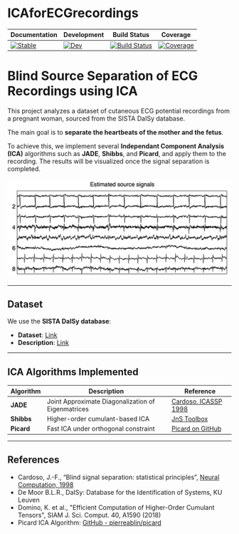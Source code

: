 # ICAforECGrecordings

| Documentation | Development | Build Status | Coverage |
|---------------|-------------|---------------|----------|
| [![Stable](https://img.shields.io/badge/docs-stable-blue.svg)](https://Tim-Mueller-Bagehl.github.io/ICAforECGrecordings.jl/stable/) | [![Dev](https://img.shields.io/badge/docs-dev-blue.svg)](https://Tim-Mueller-Bagehl.github.io/ICAforECGrecordings/dev/) | [![Build Status](https://github.com/Tim-Mueller-Bagehl/ICAforECGrecordings.jl/actions/workflows/CI.yml/badge.svg?branch=main)](https://github.com/Tim-Mueller-Bagehl/ICAforECGrecordings.jl/actions/workflows/CI.yml?query=branch%3Amain) | [![Coverage](https://codecov.io/gh/Tim-Mueller-Bagehl/ICAforECGrecordings/branch/main/graph/badge.svg)](https://codecov.io/gh/Tim-Mueller-Bagehl/ICAforECGrecordings) |


# Blind Source Separation of ECG Recordings using ICA

This project analyzes a dataset of cutaneous ECG potential recordings from a pregnant woman, sourced from the SISTA DaISy database.

The main goal is to **separate the heartbeats of the mother and the fetus**. 

To achieve this, we implement several **Independant Component Analysis (ICA)** algorithms such as **JADE**, **Shibbs**, and **Picard**, and apply them to the recording. The results will be visualized once the signal separation is completed.

![estimated source signals](docs/src/assets/estimated_source_signals.png)

---

## Dataset

We use the **SISTA DaISy database**:

- **Dataset**: [Link](https://ftp.esat.kuleuven.be/pub/SISTA/data/biomedical/foetal_ecg.dat.gz)
- **Description**: [Link](https://ftp.esat.kuleuven.be/pub/SISTA/data/biomedical/foetal_ecg.txt)

---

## ICA Algorithms Implemented

| Algorithm | Description | Reference |
|----------|-------------|-----------|
| **JADE** | Joint Approximate Diagonalization of Eigenmatrices | [Cardoso, ICASSP 1998](https://www2.iap.fr/users/cardoso/RRicassp98.html) |
| **Shibbs** | Higher-order cumulant-based ICA | [JnS Toolbox](https://www2.iap.fr/users/cardoso/code/JadeC/JnS.tar) |
| **Picard** | Fast ICA under orthogonal constraint | [Picard on GitHub](https://github.com/pierreablin/picard/blob/master/matlab_octave/picardo.m) |

---

## References

- Cardoso, J.-F., “Blind signal separation: statistical principles”, [Neural Computation, 1998](http://www2.iap.fr/users/cardoso/papers/neuralcomp_2ppf.pdf)
- De Moor B.L.R., DaISy: Database for the Identification of Systems, KU Leuven
- Domino, K. et al., "Efficient Computation of Higher-Order Cumulant Tensors", SIAM J. Sci. Comput. 40, A1590 (2018)
- Picard ICA Algorithm: [GitHub - pierreablin/picard](https://github.com/pierreablin/picard)
